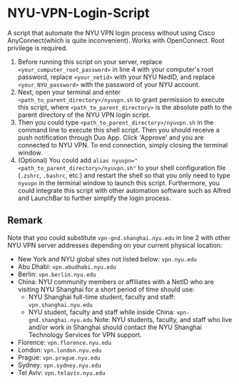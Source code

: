 # NYU-VPN-Login-Script
A script that automate the NYU VPN login process without using Cisco AnyConnect(which is quite inconvenient). Works with OpenConnect. Root privilege is required.

1. Before running this script on your server, replace `<your_computer_root_password>` in line 4 with your computer's root password, replace `<your_netid>` with your NYU NedID, and replace `<your_NYU_password>` with the password of your NYU account.
2. Next, open your terminal and enter `<path_to_parent_directory>/nyuvpn.sh` to grant permission to execute this script, where `<path_to_parent_directory>` is the absolute path to the parent directory of the NYU VPN login script.
3. Then you could type `<path_to_parent_directory>/nyuvpn.sh` in the command line to execute this shell script. Then you should receive a push notification through Duo App. Click 'Approve' and you are connected to NYU VPN. To end connection, simply closing the terminal window.
4. (Optional) You could add `alias nyuvpn="<path_to_parent_directory>/nyuvpn.sh"` to your shell configuration file (`.zshrc`, `.bashrc`, etc.) and restart the shell so that you only need to type `nyuvpn` in the terminal window to launch this script. Furthermore, you could integrate this script with other automation software such as Alfred and LaunchBar to further simplify the login process.

## Remark
Note that you could substitute `vpn-gnd.shanghai.nyu.edu` in line 2 with other NYU VPN server addresses depending on your current physical location:
- New York and NYU global sites not listed below: `vpn.nyu.edu`
- Abu Dhabi: `vpn.abudhabi.nyu.edu`
- Berlin: `vpn.berlin.nyu.edu`
- China:
  NYU community members or affiliates with a NetID who are visiting NYU Shanghai for a short period of time should use:
  - NYU Shanghai full-time student, faculty and staff: `vpn.shanghai.nyu.edu`
  - NYU student, faculty and staff while inside China: `vpn-gnd.shanghai.nyu.edu`
  Note: NYU students, faculty, and staff who live and/or work in Shanghai should contact the NYU Shanghai Technology Services for VPN support.
- Florence: `vpn.florence.nyu.edu`
- London: `vpn.london.nyu.edu`
- Prague: `vpn.prague.nyu.edu`
- Sydney: `vpn.sydney.nyu.edu`
- Tel Aviv: `vpn.telaviv.nyu.edu`
